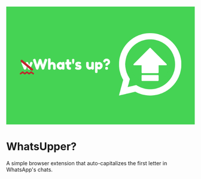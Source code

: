 ![](banner.png)
# WhatsUpper?
A simple browser extension that auto-capitalizes the first letter in WhatsApp's chats.

